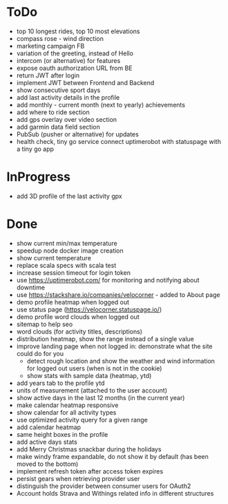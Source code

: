 # ToDo
- top 10 longest rides, top 10 most elevations 
- compass rose - wind direction
- marketing campaign FB
- variation of the greeting, instead of Hello 
- intercom (or alternative) for features
- expose oauth authorization URL from BE 
- return JWT after login
- implement JWT between Frontend and Backend
- show consecutive sport days
- add last activity details in the profile
- add monthly - current month (next to yearly) achievements
- add where to ride section
- add gps overlay over video section
- add garmin data field section
- PubSub (pusher or alternative) for updates
- health check, tiny go service connect uptimerobot with statuspage with a tiny go app

# InProgress
- add 3D profile of the last activity gpx

# Done
- show current min/max temperature
- speedup node docker image creation
- show current temperature
- replace scala specs with scala test
- increase session timeout for login token
- use https://uptimerobot.com/ for monitoring and notifying about downtime
- use https://stackshare.io/companies/velocorner - added to About page
- demo profile heatmap when logged out
- use status page (https://velocorner.statuspage.io/)
- demo profile word clouds when logged out
- sitemap to help seo
- word clouds (for activity titles, descriptions)
- distribution heatmap, show the range instead of a single value
- improve landing page when not logged in: demonstrate what the site could do for you
  * detect rough location and show the weather and wind information for logged out users (when is not in the cookie)
  * show stats with sample data (heatmap, ytd)
- add years tab to the profile ytd
- units of measurement (attached to the user account)
- show active days in the last 12 months (in the current year)
- make calendar heatmap responsive
- show calendar for all activity types
- use optimized activity query for a given range
- add calendar heatmap
- same height boxes in the profile
- add active days stats
- add Merry Christmas snackbar during the holidays
- make windy frame expandable, do not show it by default (has been moved to the bottom)
- implement refresh token after access token expires
- persist gears when retrieving provider user
- distinguish the provider between consumer users for OAuth2
- Account holds Strava and Withings related info in different structures
